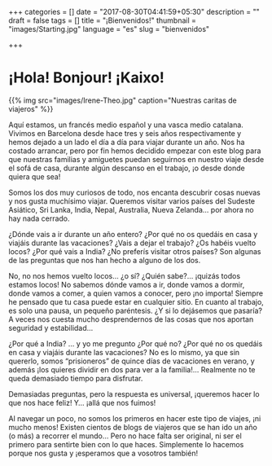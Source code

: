 +++
categories = []
date = "2017-08-30T04:41:59+05:30"
description = ""
draft = false
tags = []
title = "¡Bienvenidos!"
thumbnail = "images/Starting.jpg"
language = "es"
slug = "bienvenidos"



+++

# ¡Hola! Bonjour! ¡Kaixo!

{{% img src="images/Irene-Theo.jpg" caption="Nuestras caritas de viajeros" %}}

Aquí estamos, un francés medio español y una vasca medio catalana. Vivimos en Barcelona desde hace tres y seis años respectivamente y hemos dejado a un lado el día a día para viajar durante un año. 
Nos ha costado arrancar, pero por fin hemos decidido empezar con este blog para que nuestras familias y amiguetes puedan seguirnos en nuestro viaje desde el sofá de casa, durante algún descanso en el trabajo, ¡o desde donde quiera que sea!

Somos los dos muy curiosos de todo, nos encanta descubrir cosas nuevas y nos gusta muchísimo viajar.
Queremos visitar varios países del Sudeste Asiático, Sri Lanka, India, Nepal, Australia, Nueva Zelanda… 
por ahora no hay nada cerrado. 

¿Dónde vais a ir durante un año entero? ¿Por qué no os quedáis en casa y viajáis durante las vacaciones? ¿Vais a dejar el trabajo? ¿Os habéis vuelto locos? ¿Por qué vais a India? ¿No preferís visitar otros países? Son algunas de las preguntas que nos han hecho a alguno de los dos.

No, no nos hemos vuelto locos… ¿o sí? ¿Quién sabe?… ¡quizás todos estamos locos!
No sabemos dónde vamos a ir, donde vamos a dormir, donde vamos a comer, a quien vamos a conocer, pero ¡no importa! Siempre he pensado que tu casa puede estar en cualquier sitio. 
En cuanto al trabajo, es solo una pausa, un pequeño paréntesis.  ¿Y si lo dejásemos que pasaría? A veces nos cuesta mucho desprendernos de las cosas que nos aportan seguridad y estabilidad... 

¿Por qué a India? … y yo me pregunto ¿Por qué no?
¿Por qué no os quedáis en casa y viajáis durante las vacaciones? No es lo mismo, ya que sin quererlo, somos “prisioneros” de quince días de vacaciones en verano, y además ¡los quieres dividir en dos para ver a la familia!… Realmente no te queda demasiado tiempo para disfrutar.

Demasiadas preguntas, pero la respuesta es universal, ¡queremos hacer lo que nos hace feliz! Y… ¡allá que nos fuimos!
 
Al navegar un poco, no somos los primeros en hacer este tipo de viajes, ¡ni mucho menos! Existen cientos de blogs de viajeros que se han ido un año (o más) a recorrer el mundo… Pero no hace falta ser original, ni ser el primero para sentirte bien con lo que haces. 
Simplemente lo hacemos porque nos gusta y ¡esperamos que a vosotros también!
